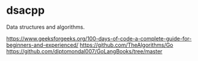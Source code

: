 # dsacpp
Data structures and algorithms.

https://www.geeksforgeeks.org/100-days-of-code-a-complete-guide-for-beginners-and-experienced/
https://github.com/TheAlgorithms/Go
https://github.com/diptomondal007/GoLangBooks/tree/master
